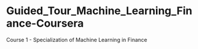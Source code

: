 # Guided_Tour_Machine_Learning_Finance-Coursera
Course 1 - Specialization of Machine Learning in Finance
